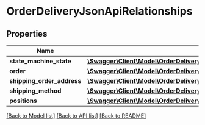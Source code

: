 # OrderDeliveryJsonApiRelationships

## Properties
Name | Type | Description | Notes
------------ | ------------- | ------------- | -------------
**state_machine_state** | [**\Swagger\Client\Model\OrderDeliveryJsonApiRelationshipsStateMachineState**](OrderDeliveryJsonApiRelationshipsStateMachineState.md) |  | [optional] 
**order** | [**\Swagger\Client\Model\OrderDeliveryJsonApiRelationshipsOrder**](OrderDeliveryJsonApiRelationshipsOrder.md) |  | [optional] 
**shipping_order_address** | [**\Swagger\Client\Model\OrderDeliveryJsonApiRelationshipsShippingOrderAddress**](OrderDeliveryJsonApiRelationshipsShippingOrderAddress.md) |  | [optional] 
**shipping_method** | [**\Swagger\Client\Model\OrderDeliveryJsonApiRelationshipsShippingMethod**](OrderDeliveryJsonApiRelationshipsShippingMethod.md) |  | [optional] 
**positions** | [**\Swagger\Client\Model\OrderDeliveryJsonApiRelationshipsPositions**](OrderDeliveryJsonApiRelationshipsPositions.md) |  | [optional] 

[[Back to Model list]](../../README.md#documentation-for-models) [[Back to API list]](../../README.md#documentation-for-api-endpoints) [[Back to README]](../../README.md)

